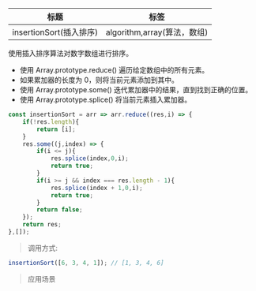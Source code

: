 |  标题   | 标签  |
|  ----  | ----  |
| insertionSort(插入排序) | algorithm,array(算法，数组) |

使用插入排序算法对数字数组进行排序。

* 使用 Array.prototype.reduce() 遍历给定数组中的所有元素。
* 如果累加器的长度为 0，则将当前元素添加到其中。
* 使用 Array.prototype.some() 迭代累加器中的结果，直到找到正确的位置。
* 使用 Array.prototype.splice() 将当前元素插入累加器。

```js
const insertionSort = arr => arr.reduce((res,i) => {
    if(!res.length){
        return [i];
    }
    res.some((j,index) => {
        if(i <= j){
            res.splice(index,0,i);
            return true;
        }
        if(i >= j && index === res.length - 1){
            res.splice(index + 1,0,i);
            return true;
        }
        return false;
    });
    return res;
},[]);
```

> 调用方式:

```js
insertionSort([6, 3, 4, 1]); // [1, 3, 4, 6]
```

> 应用场景


